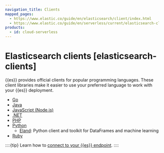 ```yaml
---
navigation_title: Clients
mapped_pages:
  - https://www.elastic.co/guide/en/elasticsearch/client/index.html
  - https://www.elastic.co/guide/en/serverless/current/elasticsearch-clients.html
products:
  - id: cloud-serverless
---
```


# Elasticsearch clients [elasticsearch-clients]

{{es}} provides official clients for popular programming languages. These client libraries make it easier to use your preferred language to work with your {{es}} deployment.

- [Go](go-elasticsearch://reference/index.md)
- [Java](elasticsearch-java://reference/index.md)
- [JavaScript (Node.js)](elasticsearch-js://reference/index.md)
- [.NET](elasticsearch-net://reference/index.md)
- [PHP](elasticsearch-php://reference/index.md)
- [Python](elasticsearch-py://reference/index.md)
  - [Eland](eland://reference/index.md): Python client and toolkit for DataFrames and machine learning
- [Ruby](elasticsearch-ruby://reference/index.md)

::::{tip}
Learn how to [connect to your {{es}} endpoint](/solutions/search/search-connection-details.md).
::::
